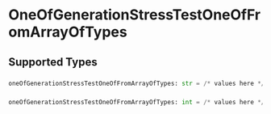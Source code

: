 # OneOfGenerationStressTestOneOfFromArrayOfTypes


## Supported Types

### 

```python
oneOfGenerationStressTestOneOfFromArrayOfTypes: str = /* values here */
```

### 

```python
oneOfGenerationStressTestOneOfFromArrayOfTypes: int = /* values here */
```

